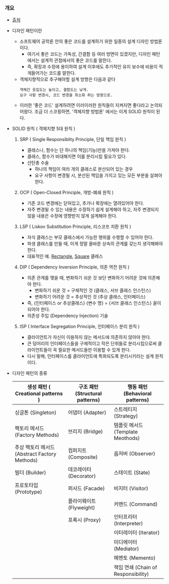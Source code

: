 ### 개요 

* [출처](https://dailyheumsi.tistory.com/148?category=855210)


* 디자인 패턴이란
    * 소프트웨어 공학론 안의 좋은 코드를 설계하기 위한 일종의 설계 디자인 방법론이다.
        * 여기서 좋은 코드는 가독성, 간결함 등 여러 방면이 있겠지만, 디자인 패턴에서는 설계적 관점에서의 좋은 코드를 말한다.
        * 즉, 확장과 수정에 용이하여 설계 이후에도 추가적인 유지 보수에 비용이 적게들어가는 코드를 말한다.
    * 객체지향적으로 추구해야할 설계 방향은 다음과 같다
        ```
        객체간 응집도는 높이고, 결합도는 낮게. 
        요구 사항 변경시, 코드 변경을 최소화 하는 방향으로.  
        ```
    * 이러한 '좋은 코드' 설계하려면 이러이러한 원칙들이 지켜지면 좋다라고 논의되어왔다.
      조금 더 스코핑하면, '객체지향 방법론' 에서는 이게 SOLID 원칙이 된다.
      

* SOLID 원칙 ( 객체지향 5대 원칙 )
    1) SRP ( Single Responsiblity Principle, 단일 책임 원칙 )
       * 클래스나, 함수는 단 하나의 책임(기능)만을 가져야 한다.
       * 클래스, 함수가 비대해지면 이를 분리시킬 필요가 있다.
       * 산탄총 수술
            * 하나의 책임이 여러 개의 클래스로 분산되어 있는 경우
            * 요구 사항이 변경될 시, 분산된 책임을 가지고 있는 모든 부분을 살펴야 한다.
    
    2) OCP ( Open-Closed Principle, 개방-폐쇄 원칙 )
        * 기존 코드 변경에는 닫혀있고, 추가나 확장에는 열려있어야 한다.
        * 자주 변경될 수 있는 내용은 수정하기 쉽게 설계해야 하고,
          자주 변경되지 않을 내용은 수정에 영향받지 않게 설계해야 한다.
          
    3) LSP ( Liskov Substitution Principle, 리스코프 치환 원칙 )
        * 자식 클래스는 부모 클래스에서 가능한 행위를 수행할 수 있어야 한다.
        * 파생 클래스를 만들 때, 이게 정말 올바른 상속의 관계를 갖는지 생각해봐야 한다.
        * 대표적인 예. [Rectangle](https://nesoy.github.io/articles/2018-03/LSP), [Square](https://nesoy.github.io/articles/2018-03/LSP) 클래스

    4) DIP ( Dependency Inversion Principle, 의존 역전 원칙 )
        * 의존 관계를 맺을 때, 변화하기 쉬운 것 보단 변화하기 어려운 것에 의존해야 한다.
            * 변화하기 쉬운 것 = 구체적인 것 (클래스, 서브 클래스 인스턴스)
            * 변화하기 어려운 것 = 추상적인 것 (추상 클래스, 인터페이스)
        * 즉, {인터페이스 or 추상클래스} {변수 명} = {서브 클래스 인스턴스} 꼴이 되어야 한다.
        * 의존성 주입 (Dependency Injection) 기술
    
    5) ISP ( Interface Segregation Principle, 인터페이스 분리 원칙 )
        * 클라이언트가 자신이 이용하지 않는 메서드에 의존하지 않아야 한다.
        * 큰 덩어리의 인터페이스들을 구체적이고 작은 단위들로 분리시킴으로써 클라이언트들이 꼭 필요한 메서드들만 이용할 수 있게 한다.
        * 다시 말해, 인터페이스를 클라이언트에 특화되도록 분리시키라는 설계 원칙이다.
    

* 디자인 패턴의 종류
  
    | 생성 패턴 ( Creational patterns ) | 구조 패턴 (Structural patterns) | 행동 패턴 (Behavioral patterns)|
    |---|---|---|
    | 싱글톤 (Singleton)|어댑터 (Adapter)	| 스트레티지 (Strategy) |
    | 팩토리 메서드 (Factory Methods) | 브리지 (Bridge) | 템플릿 메서드 (Template Meothods)|
    | 추상 팩토리 메서드 (Abstract Factory Methods) |	컴퍼지트 (Composite)	| 옵저버 (Observer) |
    | 빌더 (Builder) | 데코레이터 (Decorator) | 스테이트 (State) |
    | 프로토타입 (Prototype) | 퍼사드 (Facade) | 비지터 (Visitor) |
    | | 플라이웨이트 (Flyweight) |	커맨드 (Command) |
    | | 프록시 (Proxy) | 인터프리터 (Interpreter) |
    | | | 이터레이터 (Iterator) |
    | | | 미디에이터 (Mediator) |
    | | | 메멘토 (Memento) |
    | | | 책임 연쇄 (Chain of Responsibility) |